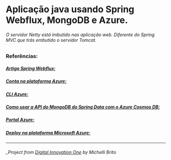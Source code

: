 
# Aplicação java usando Spring Webflux, MongoDB e Azure.
###### O servidor Netty está imbutido nas aplicação web. Diferente do Spring MVC que trás embutido o servidor Tomcat.

### Referências:
##### [Artigo Spring Webflux;](https://medium.com/@michellibrito/spring-webflux-f611c8256c53)
##### [Conta na plataforma Azure;](https://azure.microsoft.com/pt-br/free)
##### [CLI Azure;](https://docs.microsoft.com/pt-br/cli/azure/?view=azure-cli-latest)
##### [Como usar a API do MongoDB do Spring Data com o Azure Cosmos DB;](https://docs.microsoft.com/pt-br/azure/developer/java/spring-framework/configure-spring-data-mongodb-with-cosmos-db)
##### [Portal Azure;](https://portal.azure.com)
##### [Deploy na plataforma Microsoft Azure;](https://www.youtube.com/watch?app=desktop&v=rSWbDk1yAME&list=PL8iIphQOyG-CYmVQOd2dCtQcjlD2Gt7WI)

---
###### _Project from [Digital Innovation One](https://web.digitalinnovation.one/home) *by Michelli Brito*